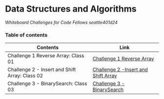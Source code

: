 # Data Structures and Algorithms 



*Whiteboard Challenges for Code Fellows seattle401d24*

### Table of contents

    

| Contents | Link |
| -------- | -------- |
| Challenge 1 Reverse Array: Class 01 | [Challenge 1 Reverse Array](https://github.com/Ody950/data-structures-and-algorithms/README-CodeChallenges/README-CH1.md) |
| Challenge 2 - Insert and Shift Array: Class 02 | [Challenge 2 -Insert and Shift Array](https://github.com/Ody950/data-structures-and-algorithms/README-CodeChallenges/README-CH2.md) |
| Challenge 3 - BinarySearch: Class 03 | [Challenge 3 - BinarySearch](https://github.com/Ody950/data-structures-and-algorithms/README-CodeChallenges/README-CH3.md) |

